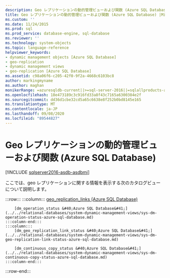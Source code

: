 ```yaml
---
description: Geo レプリケーションの動的管理ビューおよび関数 (Azure SQL Database)
title: Geo レプリケーションの動的管理ビューおよび関数 (Azure SQL Database) |Microsoft Docs
ms.custom: ''
ms.date: 11/24/2015
ms.prod: sql
ms.prod_service: database-engine, sql-database
ms.reviewer: ''
ms.technology: system-objects
ms.topic: language-reference
helpviewer_keywords:
- dynamic management objects [Azure SQL Database]
- geo-replication
- dynamic management views
- geo-replication [Azure SQL Database]
ms.assetid: c98a06f6-c205-42f0-9f2a-4668c6103bc8
author: markingmyname
ms.author: maghan
monikerRange: =azuresqldb-current||>=sql-server-2016||=sqlallproducts-allversions||>=sql-server-linux-2017||=azuresqldb-mi-current
ms.openlocfilehash: 18e473189c3c916fd33a8f43c7165a6300384e2f
ms.sourcegitcommit: dd36d1cbe32cd5a65c6638e8f252b0bd8145e165
ms.translationtype: MT
ms.contentlocale: ja-JP
ms.lasthandoff: 09/08/2020
ms.locfileid: "89544827"
---
```

# <a name="geo-replication-dynamic-management-views-and-functions-azure-sql-database"></a>Geo レプリケーションの動的管理ビューおよび関数 (Azure SQL Database)

[!INCLUDE [sqlserver2016-asdb-asdbmi](../../includes/applies-to-version/sqlserver2016-asdb-asdbmi.md)]

  ここでは、geo レプリケーションに関する情報を表示する次のカタログビューについて説明します。  

:::row:::
    :::column:::
        [geo_replication_links &#40;Azure SQL Database&#41;](../../relational-databases/system-dynamic-management-views/sys-geo-replication-links-azure-sql-database.md)

        [dm_operation_status &#40;Azure SQL Database&#41;](../../relational-databases/system-dynamic-management-views/sys-dm-operation-status-azure-sql-database.md)
    :::column-end:::
    :::column:::
        [dm_geo_replication_link_status &#40;Azure SQL Database&#41;](../../relational-databases/system-dynamic-management-views/sys-dm-geo-replication-link-status-azure-sql-database.md)

        [dm_continuous_copy_status &#40;Azure SQL Database&#41;](../../relational-databases/system-dynamic-management-views/sys-dm-continuous-copy-status-azure-sql-database.md)
    :::column-end:::
:::row-end:::
